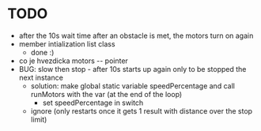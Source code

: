 # TODO

* after the 10s wait time after an obstacle is met, the motors turn on again
* member intialization list class
  * done :)
* co je hvezdicka motors -- pointer
* BUG: slow then stop - after 10s starts up again only to be stopped the next instance
  + solution: make global static variable speedPercentage and call runMotors with the var (at the end of the loop)
    - set speedPercentage in switch
  * ignore (only restarts once it gets 1 result with distance over the stop limit)
